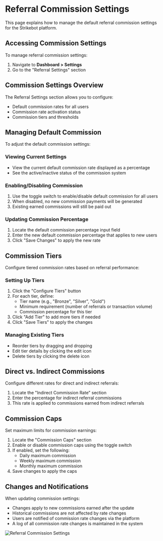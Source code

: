 # Referral Commission Settings

This page explains how to manage the default referral commission settings for the Strikebot platform.

## Accessing Commission Settings

To manage referral commission settings:

1. Navigate to **Dashboard > Settings**
2. Go to the "Referral Settings" section

## Commission Settings Overview

The Referral Settings section allows you to configure:

- Default commission rates for all users
- Commission rate activation status
- Commission tiers and thresholds

## Managing Default Commission

To adjust the default commission settings:

### Viewing Current Settings
- View the current default commission rate displayed as a percentage
- See the active/inactive status of the commission system

### Enabling/Disabling Commission
1. Use the toggle switch to enable/disable default commission for all users
2. When disabled, no new commission payments will be generated
3. Existing earned commissions will still be paid out

### Updating Commission Percentage
1. Locate the default commission percentage input field
2. Enter the new default commission percentage that applies to new users
3. Click "Save Changes" to apply the new rate

## Commission Tiers

Configure tiered commission rates based on referral performance:

### Setting Up Tiers
1. Click the "Configure Tiers" button
2. For each tier, define:
   - Tier name (e.g., "Bronze", "Silver", "Gold")
   - Minimum requirement (number of referrals or transaction volume)
   - Commission percentage for this tier
3. Click "Add Tier" to add more tiers if needed
4. Click "Save Tiers" to apply the changes

### Managing Existing Tiers
- Reorder tiers by dragging and dropping
- Edit tier details by clicking the edit icon
- Delete tiers by clicking the delete icon

## Direct vs. Indirect Commissions

Configure different rates for direct and indirect referrals:

1. Locate the "Indirect Commission Rate" section
2. Enter the percentage for indirect referral commissions
3. This rate is applied to commissions earned from indirect referrals

## Commission Caps

Set maximum limits for commission earnings:

1. Locate the "Commission Caps" section
2. Enable or disable commission caps using the toggle switch
3. If enabled, set the following:
   - Daily maximum commission
   - Weekly maximum commission
   - Monthly maximum commission
4. Save changes to apply the caps

## Changes and Notifications

When updating commission settings:

- Changes apply to new commissions earned after the update
- Historical commissions are not affected by rate changes
- Users are notified of commission rate changes via the platform
- A log of all commission rate changes is maintained in the system

![Referral Commission Settings](../assets/images/referral-commission-settings.png)
